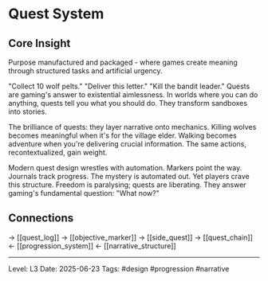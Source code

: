 # Quest System

## Core Insight
Purpose manufactured and packaged - where games create meaning through structured tasks and artificial urgency.

"Collect 10 wolf pelts." "Deliver this letter." "Kill the bandit leader." Quests are gaming's answer to existential aimlessness. In worlds where you can do anything, quests tell you what you should do. They transform sandboxes into stories.

The brilliance of quests: they layer narrative onto mechanics. Killing wolves becomes meaningful when it's for the village elder. Walking becomes adventure when you're delivering crucial information. The same actions, recontextualized, gain weight.

Modern quest design wrestles with automation. Markers point the way. Journals track progress. The mystery is automated out. Yet players crave this structure. Freedom is paralysing; quests are liberating. They answer gaming's fundamental question: "What now?"

## Connections
→ [[quest_log]]
→ [[objective_marker]]
→ [[side_quest]]
→ [[quest_chain]]
← [[progression_system]]
← [[narrative_structure]]

---
Level: L3
Date: 2025-06-23
Tags: #design #progression #narrative